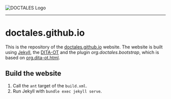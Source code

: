 ![DOCTALES Logo](https://doctales.github.io/images/doctales-logo-without-subtitle.svg)

- - - -

doctales.github.io
==================

This is the repository of the [doctales.github.io](http://doctales.github.io/) website. The website is built using [Jekyll](https://jekyllrb.com/), the [DITA-OT](http://dita-ot.github.io/) and the plugin *org.doctales.bootstrap*, which is based on [org.dita-ot.html](https://github.com/dita-ot/org.dita-ot.html).


## Build the website

1. Call the `ant` target of the `build.xml`.
2. Run Jekyll with `bundle exec jekyll serve`.